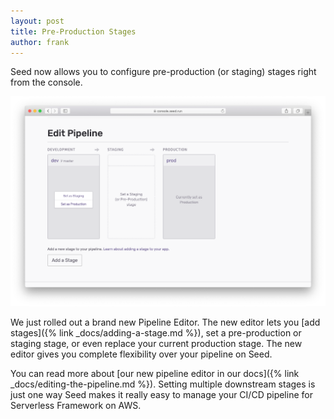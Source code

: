 ```yaml
---
layout: post
title: Pre-Production Stages
author: frank
---
```


Seed now allows you to configure pre-production (or staging) stages right from the console.

![Edit Seed pipeline](/assets/blog/pre-production-stages/edit-seed-pipeline.png)

We just rolled out a brand new Pipeline Editor. The new editor lets you [add stages]({% link _docs/adding-a-stage.md %}), set a pre-production or staging stage, or even replace your current production stage. The new editor gives you complete flexibility over your pipeline on Seed.

You can read more about [our new pipeline editor in our docs]({% link _docs/editing-the-pipeline.md %}). Setting multiple downstream stages is just one way Seed makes it really easy to manage your CI/CD pipeline for Serverless Framework on AWS.
